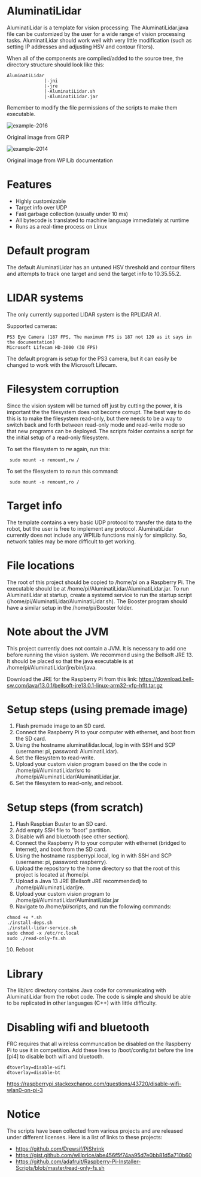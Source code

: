 # AluminatiLidar

AluminatiLidar is a template for vision processing: The AluminatiLidar.java file can be customized by the user for a wide range of vision processing tasks.  AluminatiLidar should work well with very little modification (such as setting IP addresses and adjusting HSV and contour filters).

When all of the components are compiled/added to the source tree, the directory structure should look like this:
```
AluminatiLidar
              |-jni
              |-jre
              |-AluminatiLidar.sh
              |-AluminatiLidar.jar
```

Remember to modify the file permissions of the scripts to make them executable.

![example-2016](https://github.com/FRCAluminati3555/aluminati-vision/raw/master/images/example-2016.png)

Original image from GRIP

![example-2014](https://github.com/FRCAluminati3555/aluminati-vision/raw/master/images/example-2014.png)

Original image from WPILib documentation

# Features
 - Highly customizable
 - Target info over UDP
 - Fast garbage collection (usually under 10 ms)
 - All bytecode is translated to machine language immediately at runtime
 - Runs as a real-time process on Linux
 
# Default program
The default AluminatiLidar has an untuned HSV threshold and contour filters and attempts to track one target and send the target info to 10.35.55.2.

# LIDAR systems
The only currently supported LIDAR system is the RPLIDAR A1.

Supported cameras:
```
PS3 Eye Camera (187 FPS, The maximum FPS is 187 not 120 as it says in the documentation)
Microsoft Lifecam HD-3000 (30 FPS)
```
The default program is setup for the PS3 camera, but it can easily be changed to work with the Microsoft Lifecam.

# Filesystem corruption
Since the vision system will be turned off just by cutting the power, it is important the the filesystem does not become corrupt.  The best way to do this is to make the filesystem read-only, but there needs to be a way to switch back and forth between read-only mode and read-write mode so that new programs can be deployed.  The scripts folder contains a script for the initial setup of a read-only filesystem.

To set the filesystem to rw again, run this:
```
 sudo mount -o remount,rw /
```
To set the filesystem to ro run this command:
```
 sudo mount -o remount,ro /
```

# Target info
The template contains a very basic UDP protocol to transfer the data to the robot, but the user is free to implement any protocol.  AluminatiLidar currently does not include any WPILib functions mainly for simplicity.  So, network tables may be more difficult to get working.

# File locations
The root of this project should be copied to /home/pi on a Raspberry Pi.  The executable should be at /home/pi/AluminatiLidar/AluminatiLidar.jar.  To run AluminatiLidar at startup, create a systemd service to run the startup script (/home/pi/AluminatiLidar/AluminatiLidar.sh).  The Booster program should have a similar setup in the /home/pi/Booster folder.

# Note about the JVM
This project currently does not contain a JVM.  It is necessary to add one before running the vision system.  We recommend using the Bellsoft JRE 13.  It should be placed so that the java executable is at /home/pi/AluminatiLidar/jre/bin/java.

Download the JRE for the Raspberry Pi from this link: https://download.bell-sw.com/java/13.0.1/bellsoft-jre13.0.1-linux-arm32-vfp-hflt.tar.gz

# Setup steps (using premade image)
1. Flash premade image to an SD card.
2. Connect the Raspberry Pi to your computer with ethernet, and boot from the SD card.
3. Using the hostname aluminatilidar.local, log in with SSH and SCP (username: pi, password: AluminatiLidar).
4. Set the filesystem to read-write.
5. Upload your custom vision program based on the the code in /home/pi/AluminatiLidar/src to /home/pi/AluminatiLidar/AluminatiLidar.jar.
6. Set the filesystem to read-only, and reboot.

# Setup steps (from scratch)
1. Flash Raspbian Buster to an SD card.
2. Add empty SSH file to "boot" partition.
3. Disable wifi and bluetooth (see other section).
4. Connect the Raspberry Pi to your computer with ethernet (bridged to Internet), and boot from the SD card.
5. Using the hostname raspberrypi.local, log in with SSH and SCP (username: pi, password: raspberry).
6. Upload the repository to the home directory so that the root of this project is located at /home/pi.
7. Upload a Java 13 JRE (Bellsoft JRE recommended) to /home/pi/AluminatiLidar/jre.
8. Upload your custom vision program to /home/pi/AluminatiLidar/AluminatiLidar.jar
9. Navigate to /home/pi/scripts, and run the following commands:
```
chmod +x *.sh
./install-deps.sh
./install-lidar-service.sh
sudo chmod -x /etc/rc.local
sudo ./read-only-fs.sh
```
10. Reboot

# Library
The lib/src directory contains Java code for communicating with AluminatiLidar from the robot code.  The code is simple and should be able to be replicated in other languages (C++) with little difficulty.

# Disabling wifi and bluetooth
FRC requires that all wireless communcation be disabled on the Raspberry Pi to use it in competition.  Add these lines to /boot/config.txt before the line [pi4] to disable both wifi and bluetooth.
```
dtoverlay=disable-wifi
dtoverlay=disable-bt
```
https://raspberrypi.stackexchange.com/questions/43720/disable-wifi-wlan0-on-pi-3

# Notice
The scripts have been collected from various projects and are released under different licenses.  Here is a list of links to these projects:

 - https://github.com/Drewsif/PiShrink
 - https://gist.github.com/willprice/abe456f5f74aa95d7e0bb81d5a710b60
 - https://github.com/adafruit/Raspberry-Pi-Installer-Scripts/blob/master/read-only-fs.sh
